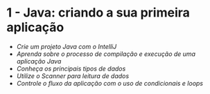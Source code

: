 # 1 - Java: ****criando a sua primeira aplicação****

- *Crie um projeto Java com o IntelliJ*
- *Aprenda sobre o processo de compilação e execução de uma aplicação Java*
- *Conheça os principais tipos de dados*
- *Utilize o Scanner para leitura de dados*
- *Controle o fluxo da aplicação com o uso de condicionais e loops*
